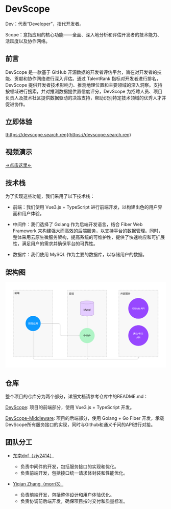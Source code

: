 # DevScope

Dev：代表“Developer”，指代开发者。

Scope：意指应用的核心功能——全面、深入地分析和评估开发者的技术能力、活跃度以及协作网络。

## 前言

DevScope 是一款基于 GitHub 开源数据的开发者评估平台，旨在对开发者的技能、贡献和协作网络进行深入评估。通过 TalentRank 指标对开发者进行排名，DevScope 提供开发者技术影响力、推测地理位置和主要领域的深入洞察。支持按领域进行搜索，并对推测数据提供置信度评分，DevScope 为招聘人员、项目负责人及技术社区提供数据驱动的决策支持，帮助识别特定技术领域的优秀人才并促进协作。

## 立即体验

[https://devscope.search.ren](https://devscope.search.ren)

## 视频演示

[->点击这里<-](https://www.bilibili.com/video/BV1ChDUYCEZr/)

## 技术栈

为了实现这些功能，我们采用了以下技术栈：

- 前端：我们使用 Vue3.js + TypeScript 进行前端开发，以构建出色的用户界面和用户体验。

- 中间件：我们选择了 Golang 作为后端开发语言，结合 Fiber Web Framework 来构建强大而高效的后端服务，以支持平台的数据管理。同时，整体采用云原生微服务架构，提高系统的可维护性，提供了快速响应和可扩展性，满足用户的需求并确保平台的可靠性。

- 数据库：我们使用 MySQL 作为主要的数据库，以存储用户的数据。

## 架构图

![架构图](./platform.png)

## 仓库

整个项目的仓库分为两个部分，详细文档请参考仓库中的README.md：

[DevScope](https://github.com/DevScopeTeam/DevScope): 项目的前端部分，使用 Vue3.js + TypeScript 开发。

[DevScope-Middleware](https://github.com/DevScopeTeam/DevScope-Middleware): 项目的后端部分，使用 Golang + Go Fiber 开发，承载DevScope所有服务接口的实现，同时与Github和通义千问的API进行对接。

## 团队分工

- [东南dnf（zjy2414）](https://github.com/zjy2414)

  - 负责中间件的开发，包括服务接口的实现和优化。
  - 负责前端开发，包括接口统一请求体封装和性能优化。

- [Yiqian Zhang（morri3）](https://github.com/morri3)
  
  - 负责前端开发，包括整体设计和用户体验优化。
  - 负责协调前后端开发，确保项目按时交付和质量标准。
